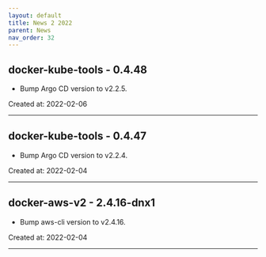 ```yaml
---
layout: default
title: News 2 2022
parent: News
nav_order: 32
---
```




## docker-kube-tools - 0.4.48
- Bump Argo CD version to v2.2.5.

Created at: 2022-02-06

---


## docker-kube-tools - 0.4.47
- Bump Argo CD version to v2.2.4.

Created at: 2022-02-04

---


## docker-aws-v2 - 2.4.16-dnx1
- Bump aws-cli version to v2.4.16.

Created at: 2022-02-04

---

